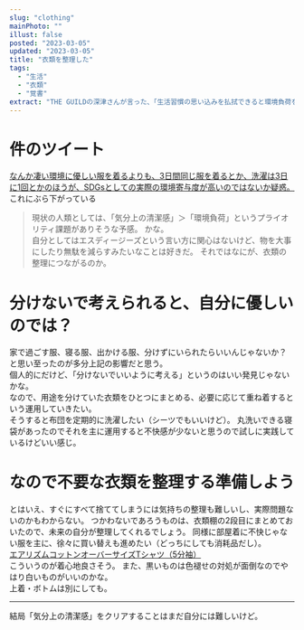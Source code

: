 ```yaml
---
slug: "clothing"
mainPhoto: ""
illust: false
posted: "2023-03-05"
updated: "2023-03-05"
title: "衣類を整理した"
tags:
  - "生活"
  - "衣類"
  - "覚書"
extract: "THE GUILDの深津さんが言った、「生活習慣の思い込みを払拭できると環境負荷を減らせられる」的なことに影響された。"
---
```

# 件のツイート

[なんか凄い環境に優しい服を着るよりも、3日間同じ服を着るとか、洗濯は3日に1回とかのほうが、SDGsとしての実際の環境寄与度が高いのではないか疑惑。](https://twitter.com/fladdict/status/1480786201657622531)  
これにぶら下がっている  
>現状の人類としては、「気分上の清潔感」＞「環境負荷」というプライオリティ課題がありそうな予感。
かな。  
自分としてはエスディージーズという言い方に関心はないけど、物を大事にしたり無駄を減らすみたいなことは好きだ。
それではなにが、衣類の整理につながるのか。  

# 分けないで考えられると、自分に優しいのでは？

家で過ごす服、寝る服、出かける服、分けずにいられたらいいんじゃないか？と思い至ったのが多分上記の影響だと思う。  
個人的にだけど、「分けないでいいように考える」というのはいい発見じゃないかな。  
なので、用途を分けていた衣類をひとつにまとめる、必要に応じて重ね着するという運用していきたい。  
そうすると布団を定期的に洗濯したい（シーツでもいいけど）。
丸洗いできる寝袋があったのでそれを主に運用すると不快感が少ないと思うので試しに実践しているけどいい感じ。

# なので不要な衣類を整理する準備しよう

とはいえ、すぐにすべて捨ててしまうには気持ちの整理も難しいし、実際問題ないのかもわからない。
つかわないであろうものは、衣類棚の2段目にまとめておいたので、未来の自分が整理してくれるでしょう。
同様に部屋着に不快じゃない服を主に、徐々に買い替えも進めたい（どっちにしても消耗品だし）。  
[エアリズムコットンオーバーサイズTシャツ（5分袖）](エアリズムコットンオーバーサイズTシャツ（5分袖）)  
こういうのが着心地良さそう。
また、黒いものは色褪せの対処が面倒なのでやはり白いものがいいのかな。  
上着・ボトムは別にしても。  

---

結局「気分上の清潔感」をクリアすることはまだ自分には難しいけど。